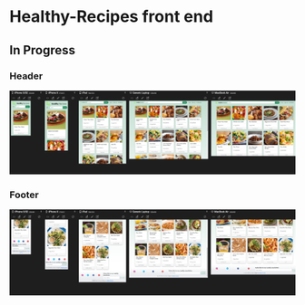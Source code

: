 # Healthy-Recipes front end
## In Progress
### Header
<img src="s1.PNG" alt="header.PNG" style="zoom: 67%;" />

### Footer
<img src="s2.PNG" alt="footer.PNG" style="zoom: 67%;" />